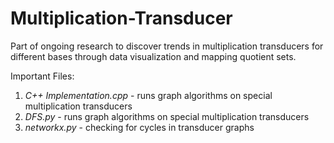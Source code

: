 # Multiplication-Transducer 
Part of ongoing research to discover trends in multiplication transducers for different bases through data visualization and mapping quotient sets.

Important Files:
1. _C++ Implementation.cpp_ - runs graph algorithms on special multiplication transducers
2. _DFS.py_ - runs graph algorithms on special multiplication transducers
3. _networkx.py_ - checking for cycles in transducer graphs
